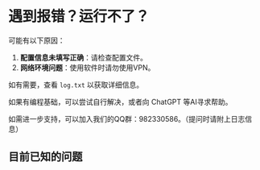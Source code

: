 # 遇到报错？运行不了？

可能有以下原因：

1. **配置信息未填写正确**：请检查配置文件。
2. **网络环境问题**：使用软件时请勿使用VPN。

如有需要，查看 `log.txt` 以获取详细信息。

如果有编程基础，可以尝试自行解决，或者向 ChatGPT 等AI寻求帮助。

如需进一步支持，可以加入我们的QQ群：982330586。（提问时请附上日志信息）

## 目前已知的问题
